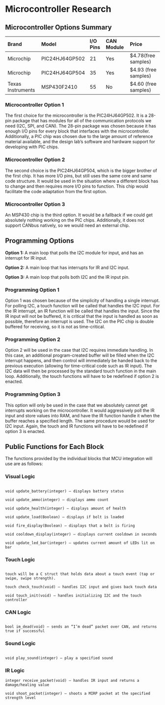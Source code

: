 # Microcontroller Research #


## Microcontroller Options Summary ##

| **Brand** | **Model** | **I/O Pins** | **CAN Module** | **Price** |
|:----------|:----------|:-------------|:---------------|:----------|
|Microchip|PIC24HJ64GP502|21|Yes|$4.78(free samples)|
|Microchip|PIC24HJ64GP504|35|Yes|$4.93 (free samples)|
|Texas Instruments|MSP430F2410|55|No|$4.60 (free samples)|

### Microcontroller Option 1 ###
The first choice for the microcontroller is the PIC24HJ64GP502. It is a 28-pin package that has modules for all of the communication protocols we need (I2C, SPI, and CAN). The 28-pin package was chosen because it has enough I/O pins for every block that interfaces with the microcontroller. Additionally, a PIC chip was chosen due to the large amount of reference material available, and the design lab’s software and hardware support for developing with PIC chips.

### Microcontroller Option 2 ###
The second choice is the PIC24HJ64GP504, which is the bigger brother of the first chip. It has more I/O pins, but still uses the same core and same code structure. It would be used in the situation where a different block has to change and then requires more I/O pins to function. This chip would facilitate the code adaptation from the first option.

### Microcontroller Option 3 ###
An MSP430 chip is the third option. It would be a fallback if we could get absolutely nothing working on the PIC chips. Additionally, it does not support CANbus natively, so we would need an external chip.

## Programming Options ##
**Option 1:** A main loop that polls the I2C module for input, and has an interrupt for IR input.

**Option 2:** A main loop that has interrupts for IR and I2C input.

**Option 3:** A main loop that polls both I2C and the IR input pin.

### Programming Option 1 ###
Option 1 was chosen because of the simplicity of handling a single interrupt. For polling I2C, a touch function will be called that handles the I2C input. For the IR interrupt, an IR function will be called that handles the input. Since the IR input will not be buffered, it is critical that the input is handled as soon as possible, therefore an interrupt is used. The I2C on the PIC chip is double buffered for receiving, so it is not as time-critical.

### Programming Option 2 ###
Option 2 will be used in the case that I2C requires immediate handling. In this case, an additional program-created buffer will be filled when the I2C interrupt happens, and then control will immediately be handed back to the previous execution (allowing for time-critical code such as IR input). The I2C data will then be processed by the standard touch function in the main loop. Additionally, the touch functions will have to be redefined if option 2 is enacted.

### Programming Option 3 ###
This option will only be used in the case that we absolutely cannot get interrupts working on the microcontroller. It would aggressively poll the IR input and store values into RAM, and have the IR function handle it when the buffer reaches a specified length. The same procedure would be used for I2C input. Again, the touch and IR functions will have to be redefined if option 3 is enacted.

## Public Functions for Each Block ##
The functions provided by the individual blocks that MCU integration will use are as follows:

### Visual Logic ###
```

void update_battery(integer) – displays battery status

void update_ammo(integer) – displays ammo count

void update_health(integer) – displays amount of health

void update_load(Boolean) – displays if bolt is loaded

void fire_display(Boolean) – displays that a bolt is firing

void cooldown_display(integer) – displays current cooldown in seconds

void update_led_bar(integer) – updates current amount of LEDs lit on bar

```

### Touch Logic ###
```

touch will be a C struct that holds data about a touch event (tap or swipe, swipe strength).

touch check_touch(void) – handles I2C input and gives back touch data

void touch_init(void) – handles initializing I2C and the touch controller

```

### CAN Logic ###
```

bool im_dead(void) – sends an “I’m dead” packet over CAN, and returns true if successful

```

### Sound Logic ###
```

void play_sound(integer) – play a specified sound

```

### IR Logic ###
```
integer receive_packet(void) – handles IR input and returns a damage/healing value

void shoot_packet(integer) – shoots a MIRP packet at the specified strength level

```